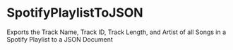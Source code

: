 # SpotifyPlaylistToJSON
Exports the Track Name, Track ID, Track Length, and Artist of all Songs in a Spotify Playlist to a JSON Document
